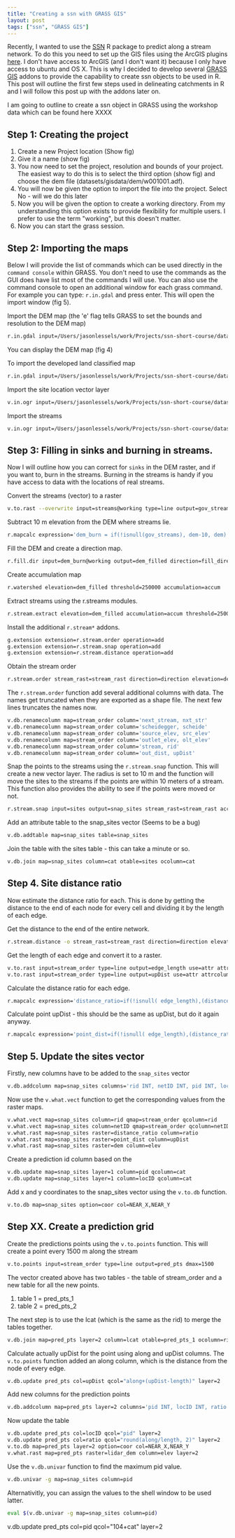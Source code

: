 ```yaml
---
title: "Creating a ssn with GRASS GIS"
layout: post
tags: ["ssn", "GRASS GIS"]
---
```


Recently, I wanted to use the [SSN](http://cran.r-project.org/web/packages/SSN/index.html) R package to predict along a stream network. To do this you need to set up the GIS files using the ArcGIS plugins [here](http://www.fs.fed.us/rm/boise/AWAE/projects/SSN_STARS/software_data.html#software). I don't have access to ArcGIS (and I don't want it) because I only have access to ubuntu and OS X. This is why I decided to develop several [GRASS GIS](http://grass.osgeo.org/) addons to provide the capability to create ssn objects to be used in R. This post will outline the first few steps used in delineating catchments in R and I will follow this post up with the addons later on. 

I am going to outline to create a ssn object in GRASS using the workshop data which can be found here XXXX

## Step 1: Creating the project 
1. Create a new Project location (Show fig)
2. Give it a name (show fig)
3. You now need to set the project, resolution and bounds of your project. The easiest way to do this is to select the third option (show fig) and choose the dem file (datasets/gisdata/dem/w001001.adf).
4. You will now be given the option to import the file into the project. Select No - will we do this later 
5. Now you will be given the option to create a working directory. From my understanding this option exists to provide flexibility for multiple users. I prefer to use the term "working", but this doesn't matter.
6. Now you can start the grass session.

## Step 2: Importing the maps 
Below I will provide the list of commands which can be used directly in the `command console` within GRASS. You don't need to use the commands as the GUI does have list most of the commands I will use. You can also use the command console to open an additional window for each grass command. For example you can type: `r.in.gdal` and press enter. This will open the import window (fig 5).

Import the DEM map (the 'e' flag tells GRASS to set the bounds and resolution to the DEM map)

```bash
r.in.gdal input=/Users/jasonlessels/work/Projects/ssn-short-course/datasets/gisdata/dem/w001001.adf output=dem -e
```

You can display the DEM map (fig 4)

To import the developed land classified map

```bash
r.in.gdal input=/Users/jasonlessels/work/Projects/ssn-short-course/datasets/gisdata/developd/w001001.adf output=developed
```

Import the site location vector layer

```bash
v.in.ogr input=/Users/jasonlessels/work/Projects/ssn-short-course/datasets/gisdata/sub_sites.shp layer=sub_sites output=sites
```

Import the streams

```bash
v.in.ogr input=/Users/jasonlessels/work/Projects/ssn-short-course/datasets/gisdata/streams.shp layer=streams output=streams
```


## Step 3: Filling in sinks and burning in streams. 
Now I will outline how you can correct for `sinks` in the DEM raster, and if you want to, burn in the streams. Burning in the streams is handy if you have access to data with the locations of real streams. 

Convert the streams (vector) to a raster

```bash
v.to.rast --overwrite input=streams@working type=line output=gov_streams use=cat
```

Subtract 10 m elevation from the DEM where streams lie. 

```bash
r.mapcalc expression='dem_burn = if(!isnull(gov_streams), dem-10, dem)'           
```

Fill the DEM and create a direction map. 

```bash
r.fill.dir input=dem_burn@working output=dem_filled direction=fill_direction         
```

Create accumulation map

```bash
r.watershed elevation=dem_filled threshold=250000 accumulation=accum            
```

Extract streams using the r.streams modules. 

```bash
r.stream.extract elevation=dem_filled accumulation=accum threshold=2500 stream_rast=stream_rast stream_vect=stream_vect direction=direction
```

Install the additional `r.stream*` addons.

```bash
g.extension extension=r.stream.order operation=add
g.extension extension=r.stream.snap operation=add
g.extension extension=r.stream.distance operation=add
```

Obtain the stream order

```bash
r.stream.order stream_rast=stream_rast direction=direction elevation=dem_filled accumulation=accum stream_vect=stream_order
```

The `r.stream.order` function add several additional columns with data. The names get truncated when they are exported as a shape file. The next few lines truncates the names now. 
```bash
v.db.renamecolumn map=stream_order column='next_stream, nxt_str'
v.db.renamecolumn map=stream_order column='scheidegger, scheide'
v.db.renamecolumn map=stream_order column='source_elev, src_elev'
v.db.renamecolumn map=stream_order column='outlet_elev, olt_elev'
v.db.renamecolumn map=stream_order column='stream, rid'
v.db.renamecolumn map=stream_order column='out_dist, upDist'
```



Snap the points to the streams using the `r.stream.snap` function. This will create a new vector layer. The radius is set to 10 m and the function will move the sites to the streams if the points are within 10 meters of a stream. This function also provides the ability to see if the points were moved or not.

```bash
r.stream.snap input=sites output=snap_sites stream_rast=stream_rast accumulation=accum radius=10
```

Add an attribute table to the snap_sites vector (Seems to be a bug)
```bash
v.db.addtable map=snap_sites table=snap_sites
```

Join the table with the sites table - this can take a minute or so. 
```bash
v.db.join map=snap_sites column=cat otable=sites ocolumn=cat            
```

## Step 4. Site distance ratio
Now estimate the distance ratio for each. This is done by getting the distance to the end of each node for every cell and dividing it by the length of each edge. 

Get the distance to the end of the entire network.
```bash
r.stream.distance -o stream_rast=stream_rast direction=direction elevation=dem_filled method=downstream distance=distance
```
Get the length of each edge and convert it to a raster. 
```bash
v.to.rast input=stream_order type=line output=edge_length use=attr attrcolumn=length
v.to.rast input=stream_order type=line output=upDist use=attr attrcolumn=upDist
```
Calculate the distance ratio for each edge.
```bash
r.mapcalc expression='distance_ratio=if(!isnull( edge_length),(distance - (upDist-edge_length))/edge_length , null())'
```
Calculate point upDist - this should be the same as upDist, but do it again anyway.
```bash
r.mapcalc expression='point_dist=if(!isnull( edge_length),(distance_ratio*edge_length)+(upDist-edge_length) , null())'
```

## Step 5. Update the sites vector

Firstly, new columns have to be added to the `snap_sites` vector
```bash
v.db.addcolumn map=snap_sites columns='rid INT, netID INT, pid INT, locID INT, ratio double precision, NEAR_X double precision, NEAR_Y double precision, upDist double precision, elev double precision'
```
Now use the `v.what.vect` function to get the corresponding values from the raster maps.
```bash
v.what.vect map=snap_sites column=rid qmap=stream_order qcolumn=rid
v.what.vect map=snap_sites column=netID qmap=stream_order qcolumn=netID
v.what.rast map=snap_sites raster=distance_ratio column=ratio
v.what.rast map=snap_sites raster=point_dist column=upDist
v.what.rast map=snap_sites raster=dem column=elev
```
Create a prediction id column based on the 
```bash
v.db.update map=snap_sites layer=1 column=pid qcolumn=cat
v.db.update map=snap_sites layer=1 column=locID qcolumn=cat
```

Add x and y coordinates to the snap_sites vector using the `v.to.db` function.
```bash
v.to.db map=snap_sites option=coor col=NEAR_X,NEAR_Y
```


## Step XX. Create a prediction grid

Create the predictions points using the `v.to.points` function. This will create a point every 1500 m along the stream
```bash
v.to.points input=stream_order type=line output=pred_pts dmax=1500
```
The vector created above has two tables - the table of stream_order and a new table for all the new points.
  1. table 1 = pred_pts_1
  2. table 2 = pred_pts_2

The next step is to use the lcat (which is the same as the rid) to merge the tables together.
```bash
v.db.join map=pred_pts layer=2 column=lcat otable=pred_pts_1 ocolumn=rid scolumns=rid,length,upDist,netID
```
Calculate actually upDist for the point using along and upDist columns. The `v.to.points` function added an along column, which is the distance from the node of every edge.
```bash
v.db.update pred_pts col=upDist qcol="along+(upDist-length)" layer=2
```
Add new columns for the prediction points
```bash
v.db.addcolumn map=pred_pts layer=2 columns='pid INT, locID INT, ratio double precision, NEAR_X double precision, NEAR_Y double precision, elev double precision'
```
Now update the table
```bash
v.db.update pred_pts col=locID qcol="pid" layer=2
v.db.update pred_pts col=ratio qcol="round(along/length, 2)" layer=2
v.to.db map=pred_pts layer=2 option=coor col=NEAR_X,NEAR_Y
v.what.rast map=pred_pts raster=lidar_dem column=elev layer=2
```
Use the `v.db.univar` function to find the maximum pid value.
```bash
v.db.univar -g map=snap_sites column=pid
```
Alternativitly, you can assign the values to the shell window to be used latter.
```bash
eval $(v.db.univar -g map=snap_sites column=pid)
```
v.db.update pred_pts col=pid qcol="104+cat" layer=2




